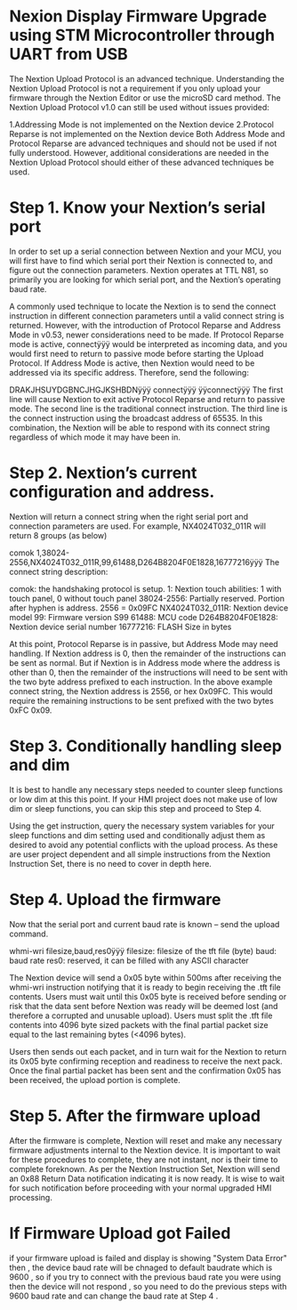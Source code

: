 # Nexion Display Firmware Upgrade using STM Microcontroller through UART from USB

The Nextion Upload Protocol is an advanced technique. Understanding the Nextion Upload Protocol is not a requirement if you only upload your firmware through the Nextion Editor or use the microSD card method. The Nextion Upload Protocol v1.0 can still be used without issues provided:

1.Addressing Mode is not implemented on the Nextion device
2.Protocol Reparse is not implemented on the Nextion device
Both Address Mode and Protocol Reparse are advanced techniques and should not be used if not fully understood. However, additional considerations are needed in the Nextion Upload Protocol should either of these advanced techniques be used.


# Step 1. Know your Nextion’s serial port

In order to set up a serial connection between Nextion and your MCU, you will first have to find which serial port their Nextion is connected to, and figure out the connection parameters. Nextion operates at TTL N81, so primarily you are looking for which serial port, and the Nextion’s operating baud rate.

A commonly used technique to locate the Nextion is to send the connect instruction in different connection parameters until a valid connect string is returned. However, with the introduction of Protocol Reparse and Address Mode in v0.53, newer considerations need to be made. If Protocol Reparse mode is active, connectÿÿÿ would be interpreted as incoming data, and you would first need to return to passive mode before starting the Upload Protocol. If Address Mode is active, then Nextion would need to be addressed via its specific address. Therefore, send the following:

  DRAKJHSUYDGBNCJHGJKSHBDNÿÿÿ
  connectÿÿÿ
  ÿÿconnectÿÿÿ
The first line will cause Nextion to exit active Protocol Reparse and return to passive mode. The second line is the traditional connect instruction. The third line is the connect instruction using the broadcast address of 65535. In this combination, the Nextion will be able to respond with its connect string regardless of which mode it may have been in.

# Step 2. Nextion’s current configuration and address.

Nextion will return a connect string when the right serial port and connection parameters are used. For example, NX4024T032_011R will return 8 groups (as below)

comok 1,38024-2556,NX4024T032_011R,99,61488,D264B8204F0E1828,16777216ÿÿÿ
The connect string description:

comok: the handshaking protocol is setup.
1: Nextion touch abilities: 1 with touch panel, 0 without touch panel
38024-2556: Partially reserved. Portion after hyphen is address. 2556 = 0x09FC
NX4024T032_011R: Nextion device model
99: Firmware version S99
61488: MCU code
D264B8204F0E1828: Nextion device serial number
16777216: FLASH Size in bytes

At this point, Protocol Reparse is in passive, but Address Mode may need handling. If Nextion address is 0, then the remainder of the instructions can be sent as normal. But if Nextion is in Address mode where the address is other than 0, then the remainder of the instructions will need to be sent with the two byte address prefixed to each instruction. In the above example connect string, the Nextion address is 2556, or hex 0x09FC. This would require the remaining instructions to be sent prefixed with the two bytes 0xFC 0x09.

# Step 3. Conditionally handling sleep and dim

It is best to handle any necessary steps needed to counter sleep functions or low dim at this this point. If your HMI project does not make use of low dim or sleep functions, you can skip this step and proceed to Step 4.

Using the get instruction, query the necessary system variables for your sleep functions and dim setting used and conditionally adjust them as desired to avoid any potential conflicts with the upload process. As these are user project dependent and all simple instructions from the Nextion Instruction Set, there is no need to cover in depth here.

# Step 4. Upload the firmware

Now that the serial port and current baud rate is known – send the upload command.

whmi-wri filesize,baud,res0ÿÿÿ
filesize: filesize of the tft file (byte)
baud: baud rate
res0: reserved, it can be filled with any ASCII character

The Nextion device will send a 0x05 byte within 500ms after receiving the whmi-wri instruction notifying that it is ready to begin receiving the .tft file contents. Users must wait until this 0x05 byte is received before sending or risk that the data sent before Nextion was ready will be deemed lost (and therefore a corrupted and unusable upload). Users must split the .tft file contents into 4096 byte sized packets with the final partial packet size equal to the last remaining bytes (<4096 bytes).

Users then sends out each packet, and in turn wait for the Nextion to return its 0x05 byte confirming reception and readiness to receive the next pack. Once the final partial packet has been sent and the confirmation 0x05 has been received, the upload portion is complete.

# Step 5. After the firmware upload

After the firmware is complete, Nextion will reset and make any necessary firmware adjustments internal to the Nextion device. It is important to wait for these procedures to complete, they are not instant, nor is their time to complete foreknown. As per the Nextion Instruction Set, Nextion will send an 0x88 Return Data notification indicating it is now ready. It is wise to wait for such notification before proceeding with your normal upgraded HMI processing.

# If Firmware Upload got Failed

if your firmware upload is failed and display is showing "System Data Error" then , the device baud rate will be chnaged to default baudrate which is 9600 , so if you try to connect with the previous baud rate you were using then the device will not respond , so you need to do the previous steps with 9600 baud rate and can change the baud rate at Step 4 .

